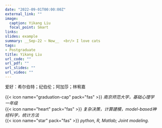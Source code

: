 ```yaml
---
date: "2022-09-01T00:00:00Z"
external_link: ""
image:
  caption: Yikang Liu
  focal_point: Smart
links: 
slides: example
summary: __Sep-22 ~ Now__  <br/> I love cats
tags:
- Postgraduate 
title: Yikang Liu
url_code: ""
url_pdf: ""
url_slides: ""
url_video: ""
---
```

爱好：希尔伯特；纪伯伦；阿加莎；林宥嘉

{{< icon name="graduation-cap" pack="fas" >}} _南京师范大学，基础心理学一年级_  
{{< icon name="heart" pack="fas" >}} _复杂决策，计算建模，model-based神经科学，统计方法_  
{{< icon name="star" pack="fas" >}} _python, R, Matlab; Joint modeling._  
 


